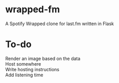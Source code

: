 # wrapped-fm
A Spotify Wrapped clone for last.fm written in Flask

# To-do
Render an image based on the data  
Host somewhere  
Write hosting instructions  
Add listening time